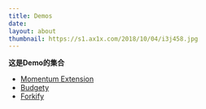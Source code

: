 ```yaml
---
title: Demos
date:
layout: about
thumbnail: https://s1.ax1x.com/2018/10/04/i3j458.jpg
---
```

 
**这是Demo的集合**

-   [Momentum Extension](Momentum/clone.html)
-   [Budgety](Budgety/index.html)
-   [Forkify](forkify/dist/index.html)
